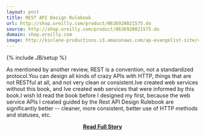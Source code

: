 ```yaml
---
layout: post
title: REST API Design Rulebook
url: http://shop.oreilly.com/product/0636920021575.do
source: http://shop.oreilly.com/product/0636920021575.do
domain: shop.oreilly.com
image: http://kinlane-productions.s3.amazonaws.com/ap-evangelist-site/curated/screenshots/7969_shop_oreilly_com.png
---
```

{% include JB/setup %}<p>As mentioned by another review, REST is a convention, not a standardized protocol.You can design all kinds of crazy APIs with HTTP, things that are not RESTful at all, and not very clean or consistent.Ive created web services without this book, and Ive created web services that were informed by this book.I wish Id read the book before I designed my first, because the web service APIs I created guided by the Rest API Design Rulebook are significantly better -- cleaner, more consistent, better use of HTTP methods and statuses, etc.</p>
<center><p><a href="http://shop.oreilly.com/product/0636920021575.do" style='padding:25px; font-sze:18px; font-weight: bold;'>Read Full Story</a></p></center>
